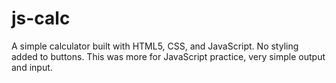 # js-calc

A simple calculator built with HTML5, CSS, and JavaScript. No styling added to buttons. This was more for JavaScript practice, very simple output and input.
